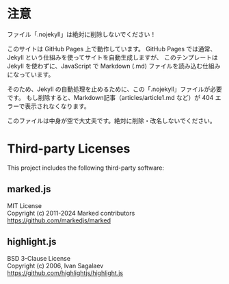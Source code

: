 # 注意
ファイル「.nojekyll」は絶対に削除しないでください！

このサイトは GitHub Pages 上で動作しています。
GitHub Pages では通常、Jekyll という仕組みを使ってサイトを自動生成しますが、
このテンプレートは Jekyll を使わずに、JavaScript で Markdown (.md) ファイルを読み込む仕組みになっています。

そのため、Jekyll の自動処理を止めるために、この「.nojekyll」ファイルが必要です。
もし削除すると、Markdown記事（articles/article1.md など）が 404 エラーで表示されなくなります。

このファイルは中身が空で大丈夫です。絶対に削除・改名しないでください。

# Third-party Licenses

This project includes the following third-party software:

## marked.js
MIT License  
Copyright (c) 2011-2024 Marked contributors  
https://github.com/markedjs/marked

## highlight.js
BSD 3-Clause License  
Copyright (c) 2006, Ivan Sagalaev  
https://github.com/highlightjs/highlight.js
